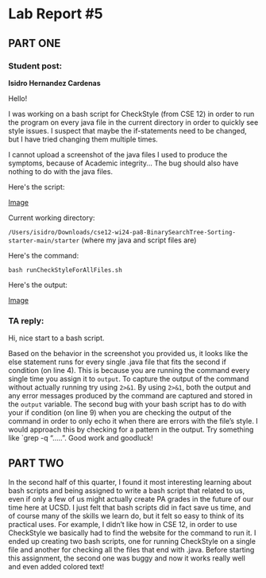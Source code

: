 # Lab Report #5

## **PART ONE**

### Student post:

**Isidro Hernandez Cardenas**

Hello!

I was working on a bash script for CheckStyle (from CSE 12) in order to run the program on every java file in the current directory in order to quickly see style issues. 
I suspect that maybe the if-statements need to be changed, but I have tried changing them multiple times. 

I cannot upload a screenshot of the java files I used to produce the symptoms, 
because of Academic integrity… The bug should also have nothing to do with the java files.

Here's the script:

[Image](LR5;BUGGYSCRIPT.png)

Current working directory: 

`/Users/isidro/Downloads/cse12-wi24-pa8-BinarySearchTree-Sorting-starter-main/starter`
(where my java and script files are)

Here's the command:

`bash runCheckStyleForAllFiles.sh`

Here's the output:

[Image](LR5;OUTPUT.png)

### TA reply:

Hi, nice start to a bash script.

Based on the behavior in the screenshot you provided us, it looks like the else statement runs for every single .java file that fits the second if condition (on line 4). 
This is because you are running the command every single time you assign it to `output`. To capture the output of the command without actually running try using `2>&1`. 
By using `2>&1`, both the output and any error messages produced by the command are captured and stored in the `output` variable. The second bug with your bash script 
has to do with your if condition (on line 9) when you are checking the output of the command in order to only echo it when there are errors with the file’s style. 
I would approach this by checking for a pattern in the output. Try something like `grep -q “.....”. Good work and goodluck!


## **PART TWO**

In the second half of this quarter, I found it most interesting learning about bash scripts and being assigned to write a bash script that related to us, even if only a 
few of us might actually create PA grades in the future of our time here at UCSD. I just felt that bash scripts did in fact save us time, and of course many of the skills
we learn do, but it felt so easy to think of its practical uses. For example, I didn’t like how in CSE 12, in order to use CheckStyle we basically had to find the website
for the command to run it. I ended up creating two bash scripts, one for running CheckStyle on a single file and another for checking all the files that end with .java. 
Before starting this assignment, the second one was buggy and now it works really well and even added colored text!
